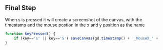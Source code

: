 ## Final Step

When s is pressed it will create a screenshot of the canvas, with the timestamp and the mouse postion in the x and y position as the name

```js
function keyPressed() {
    if (key=='s' || key=='S') saveCanvas(gd.timestamp() + '_MouseX_' + mouseX + '_MouseY_' + mouseY, 'png');
}
```
